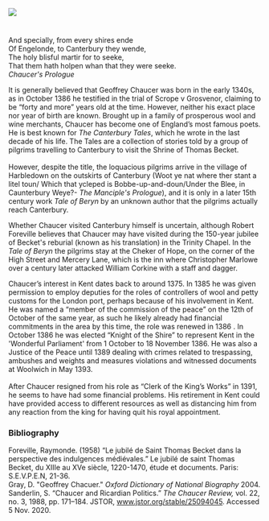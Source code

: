 <a href="https://www.kent-maps.online"><img src="https://kent-map.github.io/mdpress/juncture/ve-button.png"></a>
<param ve-config title="Geoffrey Chaucer c.1340s-1400" author="Charlotte Worthington" layout="vtl" banner="https://upload.wikimedia.org/wikipedia/commons/thumb/a/a2/Blake_Canterbury_Pilgrims_engraving.jpg/1024px-Blake_Canterbury_Pilgrims_engraving.jpg">

<param ve-entity eid="Q5654535" aliases="Harbledown">
<param ve-entity eid="Q29303" aliases="Canterbury">

#

And specially, from every shires ende   
Of Engelonde, to Canterbury they wende,   
The holy blisful martir for to seeke,   
That them hath holpen whan that they were seeke.   
 _Chaucer's Prologue_
<param ve-image url="https://stor.artstor.org/stor/115f208d-182b-44f6-bf4d-8f481eea236d" label="Geoffrey Chaucer Statue, Canterbury - sculpted by Sam Holland and Lynn O'Dowd, 2018" attribution="Martin Crowther">
<param ve-map center="Q29303" zoom="12">

It is generally believed that Geoffrey Chaucer was born in the early 1340s, as in October 1386 he testified in the trial of Scrope v Grosvenor, claiming to be “forty and more” years old at the time. However, neither his exact place nor year of birth are known. Brought up in a family of prosperous wool and wine merchants, Chaucer has become one of England’s most famous poets.
He is best known for _The Canterbury Tales_, which he wrote in the last decade of his life.  The Tales are a collection of stories told by a group of pilgrims travelling to Canterbury to visit the Shrine of Thomas Becket.
<br><br>
However, despite the title, the loquacious pilgrims arrive in the village of Harbledown on the outskirts of Canterbury (Woot ye nat where ther stant a litel toun/ Which that ycleped is Bobbe-up-and-doun/Under the Blee, in Caunterbury Weye?- _The Manciple's Prologue_), and it is only in a later 15th century work _Tale of Beryn_ by an unknown author that the pilgrims actually reach Canterbury.  
<param ve-image url="https://upload.wikimedia.org/wikipedia/commons/e/e2/Interesting_buildings_in_Harbledown_-_geograph.org.uk_-_1291639.jpg" label="Interesting buildings in Harbledown" attribution="Elliott Simpson">
<param ve-map center="Q5654535" zoom="15">

Whether Chaucer visited Canterbury himself is uncertain, although Robert Foreville believes that Chaucer may have visited during the 150-year jubilee of Becket's reburial (known as his translation) in the Trinity Chapel. In the _Tale of Beryn_ the pilgrims stay at the Cheker of Hope, on the corner of the High Street and Mercery Lane, which is the inn where Christopher Marlowe over a century later attacked William Corkine with a staff and dagger.
<param ve-image url="https://stor.artstor.org/stor/16808a03-82ab-4ab2-8e9d-94922488e13c" label="Site of the Cheker of Hope, Canterbury" attribution="Martin Crowther">
<param ve-map center="Q5654535" zoom="14">

Chaucer’s interest in Kent dates back to around 1375. In 1385 he was given permission to employ deputies for the roles of controllers of wool and petty customs for the London port, perhaps because of his involvement in Kent. He was named a “member of the commission of the peace” on the 12th of October of the same year, as such he likely already had financial commitments in the area by this time, the role was renewed in 1386 . In October 1386 he was elected “Knight of the Shire” to represent Kent in the 'Wonderful Parliament' from 1 October to 18 November 1386. He was also a Justice of the Peace until 1389 dealing with crimes related to trespassing, ambushes and weights and measures violations and witnessed documents at Woolwich in May 1393.   
<br>
After Chaucer resigned from his role as “Clerk of the King’s Works” in 1391, he seems to have had some financial problems. His retirement in Kent could have provided access to different resources as well as distancing him from any reaction from the king for having quit his royal appointment.
<param ve-map center="Q1006232" zoom="12">
<param ve-image url="https://stor.artstor.org/stor/ef31ef12-11c7-42bf-9db8-a2239051278e" label="The End of the Pilgrims Way" attribution="Photographed by Martin Crowther">

### Bibliography

Foreville, Raymonde. (1958) “Le jubilé de Saint Thomas Becket dans la perspective des indulgences médiévales.” Le jubilé de saint Thomas Becket, du XIIIe au XVe siècle, 1220-1470, étude et documents. Paris: S.E.V.P.E.N, 21-36.  
Gray, D. "Geoffrey Chacuer." _Oxford Dictionary of National Biography_ 2004.  
Sanderlin, S. “Chaucer and Ricardian Politics.” _The Chaucer Review,_ vol. 22, no. 3, 1988, pp. 171–184. JSTOR, www.jstor.org/stable/25094045. Accessed 5 Nov. 2020. 
<param ve-image url="https://stor.artstor.org/stor/fcfc5c9a-3387-4c5f-9756-b5f6e7fb0f88" label="The Pilgrim's Guide to Canterbury" attribution="Photographed by Martin Crowther">
